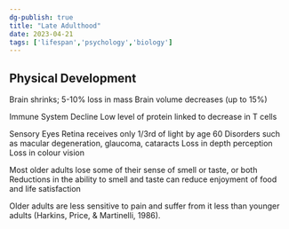 ```yaml
---
dg-publish: true
title: "Late Adulthood"
date: 2023-04-21
tags: ['lifespan','psychology','biology']
---
```


## Physical Development 
Brain shrinks; 5-10% loss in mass 
Brain volume decreases (up to 15%)

Immune System 
Decline
Low level of protein linked to decrease in T cells 

Sensory 
Eyes 
Retina receives only 1/3rd of light by age 60 
Disorders such as macular degeneration, glaucoma, cataracts 
Loss in depth perception 
Loss in colour vision 

Most older adults lose some of their sense of smell or taste, or both
Reductions in the ability to smell and taste can reduce enjoyment of food and life
satisfaction

Older adults are less sensitive to pain and suffer from it less than younger adults (Harkins,
Price, & Martinelli, 1986).

